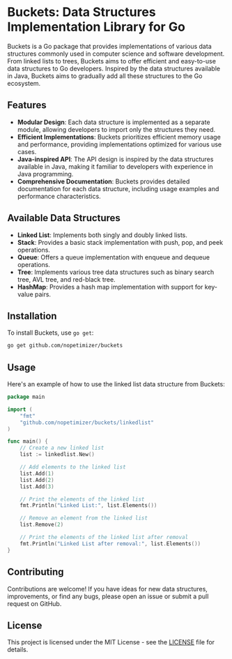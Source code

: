 # Buckets: Data Structures Implementation Library for Go

Buckets is a Go package that provides implementations of various data structures commonly used in computer science and software development. From linked lists to trees, Buckets aims to offer efficient and easy-to-use data structures to Go developers. Inspired by the data structures available in Java, Buckets aims to gradually add all these structures to the Go ecosystem.

## Features

- **Modular Design**: Each data structure is implemented as a separate module, allowing developers to import only the structures they need.
- **Efficient Implementations**: Buckets prioritizes efficient memory usage and performance, providing implementations optimized for various use cases.
- **Java-inspired API**: The API design is inspired by the data structures available in Java, making it familiar to developers with experience in Java programming.
- **Comprehensive Documentation**: Buckets provides detailed documentation for each data structure, including usage examples and performance characteristics.

## Available Data Structures

- **Linked List**: Implements both singly and doubly linked lists.
- **Stack**: Provides a basic stack implementation with push, pop, and peek operations.
- **Queue**: Offers a queue implementation with enqueue and dequeue operations.
- **Tree**: Implements various tree data structures such as binary search tree, AVL tree, and red-black tree.
- **HashMap**: Provides a hash map implementation with support for key-value pairs.

## Installation

To install Buckets, use `go get`:

```bash
go get github.com/nopetimizer/buckets
```

## Usage

Here's an example of how to use the linked list data structure from Buckets:

```go
package main

import (
    "fmt"
    "github.com/nopetimizer/buckets/linkedlist"
)

func main() {
    // Create a new linked list
    list := linkedlist.New()

    // Add elements to the linked list
    list.Add(1)
    list.Add(2)
    list.Add(3)

    // Print the elements of the linked list
    fmt.Println("Linked List:", list.Elements())

    // Remove an element from the linked list
    list.Remove(2)

    // Print the elements of the linked list after removal
    fmt.Println("Linked List after removal:", list.Elements())
}
```

## Contributing

Contributions are welcome! If you have ideas for new data structures, improvements, or find any bugs, please open an issue or submit a pull request on GitHub.

## License

This project is licensed under the MIT License - see the [LICENSE](LICENSE) file for details.

